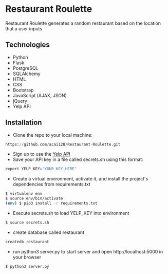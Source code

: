 # Restaurant Roulette 

Restaurant Roulette generates a random restaurant based on the location that a user inputs 

## Technologies 

* Python 
* Flask 
* PostgreSQL
* SQLAlchemy
* HTML 
* CSS
* Bootstrap
* JavaScript (AJAX, JSON)
* jQuery 
* Yelp API 

## Installation 

* Clone the repo to your local machine: 
```python
https://github.com/acai128/Restaurant-Roulette.git
```
* Sign up to use the [Yelp API](https://www.yelp.com/developers/documentation/v3/get_started)
* Save your API key in a file called secrets.sh using this format: 

```python
export YELP_KEY="YOUR_KEY_HERE"
```

* Create a virtual environment, activate it, and install the project's dependencies from requirements.txt 

```bash
$ virtualenv env
$ source env/bin/activate
(env) $ pip3 install -r requirements.txt
```
* Execute secrets.sh to load YELP_KEY into environment 

```bash
$ source secrets.sh
```

* create database called restaurant 

```bash
createdb restaurant
```

* run python3 server.py to start server and open http://localhost:5000 in your browser

```bash
$ python3 server.py
```

